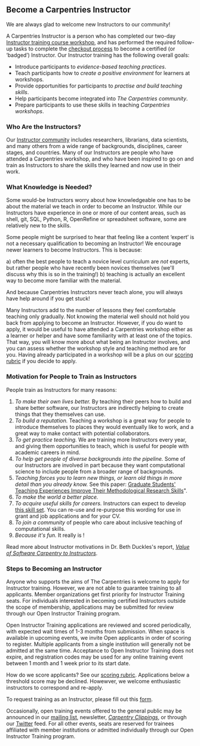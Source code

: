 ## Become a Carpentries Instructor

We are always glad to welcome new Instructors to our community! 

A Carpentries Instructor is a person who has completed our two-day 
[Instructor training course workshop](http://carpentries.github.io/instructor-training/), and 
has performed the required follow-up tasks to complete 
the [checkout process](http://carpentries.github.io/instructor-training/checkout/) to become a certified (or ‘badged’) 
Instructor. Our Instructor training has the following overall goals:

- Introduce participants to *evidence-based teaching practices*.
- Teach participants how to *create a positive environment* for learners at workshops.
- Provide opportunities for participants to *practise and build teaching skills*.
- Help participants become integrated into *The Carpentries community*.
- Prepare participants to use these skills in teaching *Carpentries workshops*.

### Who Are the Instructors?

Our [Instructor community](https://carpentries.org/instructors/) includes researchers, librarians, data scientists, and many others 
from a wide range of backgrounds, disciplines, career stages, and countries. Many of our Instructors are 
people who have attended a Carpentries workshop, and who have been inspired to go on and train as Instructors to 
share the skills they learned and now use in their work.

### What Knowledge is Needed?

Some would-be Instructors worry about how knowledgeable one has to be about the material we teach in order to become an Instructor. 
While our Instructors have experience in one or more of our content areas, such as shell, git, SQL, Python, R, OpenRefine or 
spreadsheet software, some are relatively new to the skills. 

Some people might be surprised to hear that feeling like a content ‘expert’ is not a necessary qualification to becoming an 
Instructor! We encourage newer learners to become Instructors. This is because: 

a) often the best people to teach a novice level curriculum are *not* experts, but rather 
people who have recently been novices themselves (we'll discuss why this is so in the training!) 
b) teaching is actually an excellent way to become more familiar with the material. 

And because Carpentries Instructors never teach alone, you will always have help around if you get stuck!

Many Instructors add to the number of lessons they feel comfortable teaching only gradually. Not knowing the material well should not hold you back from applying to become an Instructor. However, if you do want to apply, it would be useful to have attended a Carpentries workshop either as a learner or helper and have some familiarity with at least one of the topics. That way, you will know more about what being an Instructor involves, and you can assess whether the workshop style and teaching method are for you. 
Having already participated in a workshop will be a plus on our [scoring rubric](https://github.com/carpentries/Instructor-training/blob/gh-pages/files/rubric.md#) if you decide to apply. 

### Motivation for People to Train as Instructors

People train as Instructors for many reasons:

1. *To make their own lives better.* By teaching their peers how to build and share better software, our Instructors are indirectly helping to create things that they themselves can use.
2. *To build a reputation.* Teaching a workshop is a great way for people to introduce themselves to places they would eventually like to work, and a great way to make contact with potential collaborators.
3. *To get practice teaching.* We are training more Instructors every year, and giving them opportunities to teach, which is useful for people with academic careers in mind.
4. *To help get people of diverse backgrounds into the pipeline.* Some of our Instructors are involved in part because they want computational science to include people from a broader range of backgrounds.
5. *Teaching forces you to learn new things, or learn old things in more detail than you already know.* See this paper: [Graduate Students' Teaching Experiences Improve Their Methodological Research Skills](http://science.sciencemag.org/content/333/6045/1037)".
6. *To make the world a better place.* 
7. *To acquire useful skills for careers.* Instructors can expect to develop [this skill set](https://github.com/carpentries/commons/blob/master/text-for-instructors.md#). You can re-use and re-purpose this wording for use in grant and job applications and for your CV.
8. *To join a community* of people who care about inclusive teaching of computational skills. 
9. *Because it's fun.* It really is !

Read more about Instructor motivations in Dr. Beth Duckles's report, [*Value of Software Carpentry to Instructors*](https://software-carpentry.org/files/bib/duckles-instructor-engagement-2016.pdf).

### Steps to Becoming an Instructor

Anyone who supports the aims of The Carpentries is welcome to apply for Instructor training. However, we are not able to 
guarantee training to all applicants. Member organizations get first priority for Instructor Training seats. For individuals
interested in becoming certified Instructors outside the scope of membership, applications may be submitted for review
through our Open Instructor Training program.

Open Instructor Training applications are reviewed and scored periodically, with expected wait times of 1-3 months from 
submission. When space is available in upcoming events, we invite Open applicants in order of scoring to register. Multiple 
applicants from a single institution will generally not be admitted at the same time. Acceptance to Open Instructor Training 
does not expire, and registration codes may be used for any online training event between 1 month and 1 week prior to its start date. 

How do we score applicants? See our [scoring rubric](https://github.com/carpentries/Instructor-training/blob/gh-pages/files/rubric.md#). 
Applications below a threshold score may be declined. Howewver, we welcome enthusiastic instructors to correspond and re-apply. 

To request training as an Instructor, please fill out this [form](https://amy.carpentries.org/forms/request_training/).

Occasionally, open training events offered to the general public may be announced 
in our [mailing list](https://carpentries.topicbox.com/groups/discuss), 
newsletter, [*Carpentry Clippings*](http://eepurl.com/cfODMH), or through 
our [Twitter](https://twitter.com/thecarpentries) feed. 
For all other events, seats are reserved for trainees affiliated with member institutions or admitted individually through our Open Instructor Training program.
